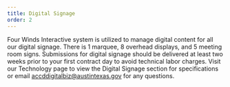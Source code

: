 ```yaml
---
title: Digital Signage
order: 2
---
```


Four Winds Interactive system is utilized to manage digital content for all our digital signage. There is 1 marquee, 8 overhead displays, and 5 meeting room signs. Submissions for digital signage should be delivered at least two weeks prior to your first contract day to avoid technical labor charges. Visit our Technology page to view the Digital Signage section for specifications or email [accddigitalbiz@austintexas.gov](mailto:accddigitalbiz@austintexas.gov) for any questions.
